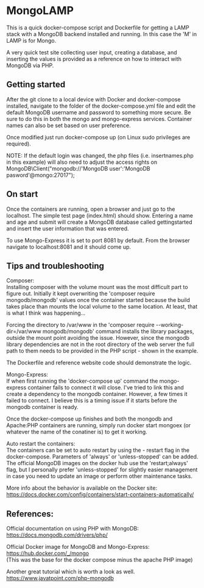 # MongoLAMP

This is a quick docker-compose script and Dockerfile for getting a LAMP stack with a MongoDB backend installed and running. In this case the 'M' in LAMP is for Mongo.

A very quick test site collecting user input, creating a database, and inserting the values is provided as a reference on how to interact with MongoDB via PHP.

## Getting started

After the git clone to a local device with Docker and docker-compose installed, navigate to the folder of the docker-compose.yml file and edit the default MongoDB username and password to something more secure. Be sure to do this in both the mongo and mongo-express services. Container names can also be set based on user preference.

Once modified just run docker-compose up (on Linux sudo privileges are required).

NOTE: If the default login was changed, the php files (i.e. insertnames.php in this example) will also need to adjust the access rights on MongoDB\Client("mongodb://'MongoDB user':'MongoDB pasword'@mongo:27017");

## On start

Once the containers are running, open a browser and just go to the localhost. The simple test page (index.html) should show. Entering a name and age and submit will create a MongoDB database called gettingstarted and insert the user information that was entered. 

To use Mongo-Express it is set to port 8081 by default. From the browser navigate to localhost:8081 and it should come up.

## Tips and troubleshooting

Composer:<br>
Installing composer with the volume mount was the most difficult part to figure out. Initially it kept overwriting the 'composer require mongodb/mongodb' values once the container started because the build takes place than mounts the local volume to the same location. At least, that is what I think was happening...

Forcing the directory to /var/www in the 'composer require --working-dir=/var/www mongodb/mongodb' command installs the library packages, outside the mount point avoiding the issue. However, since the mongodb library dependencies are not in the root directory of the web server the full path to them needs to be provided in the PHP script - shown in the example.

The Dockerfile and reference website code should demonstrate the logic.

Mongo-Express:<br>
If when first running the 'docker-compose up' command the mongo-express container fails to connect it will close. I've tried to link this and create a dependency to the mongodb container. However, a few times it failed to connect. I believe this is a timing issue if it starts before the mongodb container is ready. 

Once the docker-compose up finishes and both the mongodb and Apache:PHP containers are running, simply run docker start mongoex (or whatever the name of the conatiner is) to get it working. 

Auto restart the containers:<br>
The containers can be set to auto restart by using the - restart flag in the docker-compose. Parameters of 'always' or 'unless-stopped' can be added. The official MongoDB images on the docker hub use the 'restart;always' flag, but I personally prefer 'unless-stopped' for slightly easier management in case you need to update an image or perform other maintenance tasks. 

More info about the behavior is available on the Docker site: https://docs.docker.com/config/containers/start-containers-automatically/

## References:

Official documentation on using PHP with MongoDB: <br>
https://docs.mongodb.com/drivers/php/

Official Docker image for MongoDB and Mongo-Express:<br>
https://hub.docker.com/_/mongo<br>
(This was the base for the docker compose minus the apache PHP image)
  
Another great tutorial which is worth a look as well. <br>
https://www.javatpoint.com/php-mongodb
  
  
  
